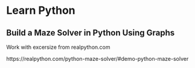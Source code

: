 <h1>Learn Python</h1>
<h2>Build a Maze Solver in Python Using Graphs</h2>
<p>Work with excersize from realpython.com</p>
<p>https://realpython.com/python-maze-solver/#demo-python-maze-solver</p>
